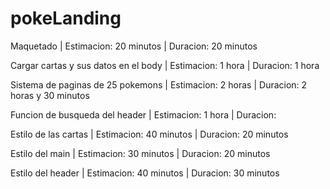 # pokeLanding
  Maquetado | Estimacion: 20 minutos | Duracion: 20 minutos

  Cargar cartas y sus datos en el body | Estimacion: 1 hora | Duracion: 1 hora

  Sistema de paginas de 25 pokemons | Estimacion: 2 horas | Duracion: 2 horas y 30 minutos

  Funcion de busqueda del header | Estimacion: 1 hora | Duracion:

  Estilo de las cartas | Estimacion: 40 minutos | Duracion: 20 minutos

  Estilo del main | Estimacion: 30 minutos | Duracion: 20 minutos

  Estilo del header | Estimacion: 40 minutos | Duracion: 30 minutos
